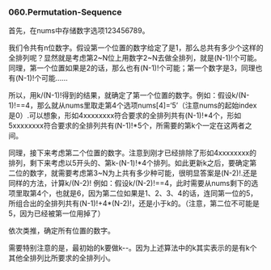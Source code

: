 ### 060.Permutation-Sequence

首先，在nums中存储数字选项123456789。

我们令共有n位数字。假设第一个位置的数字给定了是1，那么总共有多少个这样的全排列呢？显然就是考虑第2\~N位上用数字2~N去做全排列，就是(N-1)\!个可能。同理，第一个位置如果是2的话，那么也有(N-1)\!个可能；第一个数字是3，同理也有(N-1)\!个可能……

所以，用k/(N-1)!得到的结果，就确定了第一个位置的数字。例如：假设k/(N-1)\!==4，那么就从nums里取走第4个选项nums[4]=‘5’（注意nums的起始index是0）.可以想象，形如4xxxxxxxx符合要求的全排列共有(N-1)\!\*4个，形如5xxxxxxxx符合要求的全排列共有(N-1)!\*5个，所需要的第k个一定在这两者之间。

同理，接下来考虑第二个位置的数字。注意到刚才已经排除了形如4xxxxxxxx的排列，剩下来考虑以5开头的、第k-(N-1)\!\*4个排列。如此更新k之后，要确定第二位的数字，就需要考虑第3\~N为上共有多少种可能，很明显答案是(N-2)\!.还是同样的方法，计算k/(N-2)\! 例如：假设k/(N-2)\!==4，此时需要从nums剩下的选项里取第4个，也就是6，因为第二位如果是1、2、3、4的话，连同第一位的5，所组合出的全排列共有(N-1)\!+4\*(N-2)\!，还是小于k的。（注意，第二位不可能是5，因为已经被第一位用掉了）

依次类推，确定所有位置的数字。

需要特别注意的是，最初始的k要做k--。因为上述算法中的k其实表示的是有k个其他全排列比所要求的全排列小。

